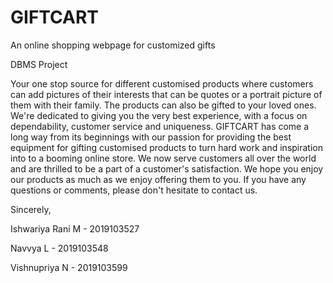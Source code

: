 # GIFTCART
An online shopping webpage for customized gifts


DBMS Project

Your one stop source for different customised products where customers can add pictures of their interests that can be quotes or a portrait picture of them with their family. The products can also be gifted to your loved ones. We're dedicated to giving you the very best experience, with a focus on dependability, customer service and uniqueness. GIFTCART has come a long way from its beginnings with our passion for providing the best equipment for gifting customised products to turn hard work and inspiration into to a booming online store. We now serve customers all over the world and are thrilled to be a part of a customer's satisfaction. We hope you enjoy our products as much as we enjoy offering them to you. If you have any questions or comments, please don't hesitate to contact us.


Sincerely,

Ishwariya Rani M - 2019103527

Navvya L - 2019103548

Vishnupriya N - 2019103599
